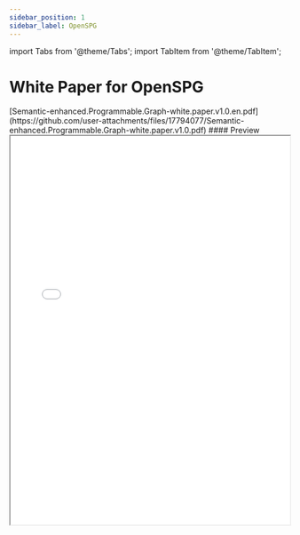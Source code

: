 ```yaml
---
sidebar_position: 1
sidebar_label: OpenSPG
---
```

import Tabs from '@theme/Tabs';
import TabItem from '@theme/TabItem';

# White Paper for OpenSPG

<Tabs>
  <TabItem value="English" label="English">
    [Semantic-enhanced.Programmable.Graph-white.paper.v1.0.en.pdf](https://github.com/user-attachments/files/17794077/Semantic-enhanced.Programmable.Graph-white.paper.v1.0.pdf)
    #### Preview
    <iframe 
        src="/v2/pdf/openspg_paper/Semantic-enhanced.Programmable.Graph-white.paper.v1.0.en-compressed.pdf"
        style={{backgroundColor: "#f0f0f0"}}
        width="100%"
        height="700"
    />
  </TabItem>
  <TabItem value="中文" label="中文">
    [Semantic-enhanced.Programmable.Graph-white.paper.v1.0.ch.pdf](https://github.com/user-attachments/files/17794079/-.v1.0.pdf)
    #### Preview
    <iframe
        src="/v2/pdf/openspg_paper/Semantic-enhanced.Programmable.Graph-white.paper.v1.0.ch-compressed.pdf"
        style={{backgroundColor: "#f0f0f0"}}
        width="100%"
        height="700"
    />
  </TabItem>
</Tabs>